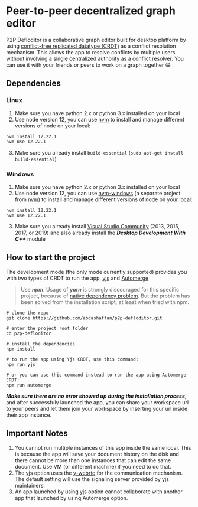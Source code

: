 # Peer-to-peer decentralized graph editor

P2P Defloditor is a collaborative graph editor built for desktop platform by using [conflict-free replicated datatype (CRDT)](https://crdt.tech/) as a conflict resolution mechanism. This allows the app to resolve conflicts by multiple users without involving a single centralized authority as a conflict resolver. You can use it with your friends or peers to work on a graph together :grin:	.


## Dependencies
### Linux
1. Make sure you have python 2.x or python 3.x installed on your local
2. Use node version 12, you can use [nvm](https://github.com/nvm-sh/nvm) to install and manage different versions of node on your local:
```
nvm install 12.22.1
nvm use 12.22.1
```
3. Make sure you already install `build-essential` (`sudo apt-get install build-essential`)
### Windows
1. Make sure you have python 2.x or python 3.x installed on your local
2. Use node version 12, you can use [nvm-windows](https://github.com/coreybutler/nvm-windows) (a separate project from [nvm](https://github.com/nvm-sh/nvm)) to install and manage different versions of node on your local:
```
nvm install 12.22.1
nvm use 12.22.1
```
3. Make sure you already install [Visual Studio Community](https://visualstudio.microsoft.com/) (2013, 2015, 2017, or 2019) and also already install the ***Desktop Development With C++*** module
## How to start the project
The development mode (the only mode currently supported) provides you with two types of CRDT to run the app, [yjs](https://github.com/yjs/yjs) and [Automerge](https://github.com/automerge/automerge)
> Use ***npm***. Usage of ***yarn*** is strongly discouraged for this specific project, because of [native dependency problem](https://www.electronjs.org/docs/tutorial/using-native-node-modules). But the problem has been solved from the installation script, at least when tried with npm.

```
# clone the repo
git clone https://github.com/abdashaffan/p2p-defloditor.git

# enter the project root folder
cd p2p-defloditor

# install the dependencies
npm install

# to run the app using Yjs CRDT, use this command:
npm run yjs

# or you can use this command instead to run the app using Automerge CRDT:
npm run automerge
```
***Make sure there are no error showed up during the installation process***, and after successfuly launched the app, you can share your workspace url to your peers and let them join your workspace by inserting your url inside their app instance.

## Important Notes 
1. You cannot run multiple instances of this app inside the same local. This is because the app will save your document history on the disk and there cannot be more than one instances that can edit the same document. Use VM (or different machine) if you need to do that.
2. The yjs option uses the [y-webrtc](https://github.com/yjs/y-webrtc) for the communication mechanism. The default setting will use the signaling server provided by yjs maintainers.
3. An app launched by using yjs option cannot collaborate with another app that launched by using Automerge option.
